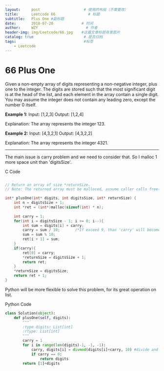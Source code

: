```yaml
---
layout:     post                    # 使用的布局（不需要改）
title:      Leetcode 66               # 标题 
subtitle:   Plus One #副标题
date:       2018-07-20             # 时间
author:     WZY                      # 作者
header-img: img/Leetcode/66.jpg    #这篇文章标题背景图片
catalog: true                       # 是否归档
tags:                               #标签
    - Leetcode
---
```

# 66 Plus One
Given a non-empty array of digits representing a non-negative integer, plus one to the integer.
The digits are stored such that the most significant digit is at the head of the list, and each element in the array contain a single digit.
You may assume the integer does not contain any leading zero, except the number 0 itself.

**Example 1:**
Input: [1,2,3]
Output: [1,2,4]

Explanation: The array represents the integer 123.

**Example 2:**
Input: [4,3,2,1]
Output: [4,3,2,2]

Explanation: The array represents the integer 4321.

***

The main issue is carry problem and we need to consider that. So I malloc 1 more space unit than 'digitsSize'.

C Code
```c

// Return an array of size *returnSize.
// Note: The returned array must be malloced, assume caller calls free().

int* plusOne(int* digits, int digitsSize, int* returnSize) {
    int n = digitsSize + 1;
    int *ret = (int*)malloc(sizeof(int) * n);
   
    int carry = 1;
    for(int i = digitsSize - 1; i >= 0; i--){
        int sum = digits[i] + carry;
        carry = sum / 10;       /*If exceed 9, than 'carry' will become 1*/
        sum = sum % 10;
        ret[i + 1] = sum;
    }
    if(carry){
        ret[0] = carry;
        *returnSize = digitsSize + 1;
        return ret;
    }
    *returnSize = digitsSize;
    return ret + 1;
}
```

Python will be more flexible to solve this problem, for its great operation on list.

Python Code
```python
class Solution(object):
    def plusOne(self, digits):
        """
        :type digits: List[int]
        :rtype: List[int]
        """
        carry = 1
        for i in range(len(digits)-1, -1, -1):
            carry, digits[i] = divmod(digits[i]+carry, 10) #divide and remainer
            if carry == 0:
                return digits
        return [1]+digits
```
